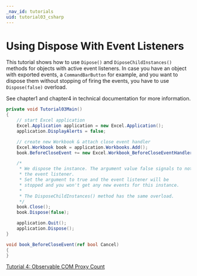 ```yaml
---
_nav_id: tutorials
uid: tutorial03_csharp
---
```


# Using Dispose With Event Listeners

This tutorial shows how to use `Dipose()` and `DiposeChildInstances()` methods
for objects with active event listeners. In case you have an object with exported
events, a `CommandBarButton` for example, and you want to dispose them without stopping
of firing the events, you have to use `Dispose(false)` overload.

See chapter1 and chapter4 in technical documentation for more information.

```csharp
private void Tutorial03Main()
{
    // start Excel application
    Excel.Application application = new Excel.Application();
    application.DisplayAlerts = false;

    // create new Workbook & attach close event handler
    Excel.Workbook book = application.Workbooks.Add();
    book.BeforeCloseEvent += new Excel.Workbook_BeforeCloseEventHandler(book_BeforeCloseEvent);

    /*
     * We dispose the instance. The argument value false signals to not release
     * the event listener.
     * Set the argument to true and the event listener will be
     * stopped and you won't get any new events for this instance.
     *
     * The DisposeChildInstances() method has the same overload.
     */
    book.Close();
    book.Dispose(false);

    application.Quit();
    application.Dispose();
}

void book_BeforeCloseEvent(ref bool Cancel)
{
}
```

[Tutorial 4: Observable COM Proxy Count](tutorial04_en_cs.html)
